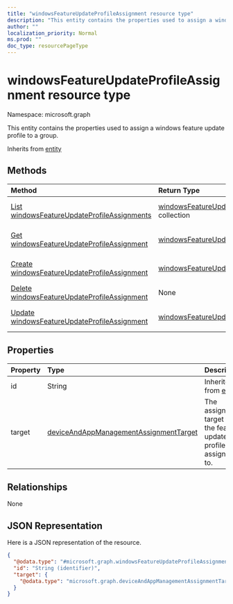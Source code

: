 ```yaml
---
title: "windowsFeatureUpdateProfileAssignment resource type"
description: "This entity contains the properties used to assign a windows feature update profile to a group."
author: ""
localization_priority: Normal
ms.prod: ""
doc_type: resourcePageType
---
```


# windowsFeatureUpdateProfileAssignment resource type


Namespace: microsoft.graph

This entity contains the properties used to assign a windows feature update profile to a group.


Inherits from [entity](../resources/entity.md)

## Methods
|Method|Return Type|Description|
|:---|:---|:---|
|[List windowsFeatureUpdateProfileAssignments](../api/windowsfeatureupdateprofileassignment-list.md)|[windowsFeatureUpdateProfileAssignment](../resources/windowsfeatureupdateprofileassignment.md) collection|List properties and relationships of the [windowsFeatureUpdateProfileAssignment](../resources/windowsfeatureupdateprofileassignment.md) objects.|
|[Get windowsFeatureUpdateProfileAssignment](../api/windowsfeatureupdateprofileassignment-get.md)|[windowsFeatureUpdateProfileAssignment](../resources/windowsfeatureupdateprofileassignment.md)|Read properties and relationships of the [windowsFeatureUpdateProfileAssignment](../resources/windowsfeatureupdateprofileassignment.md) object.|
|[Create windowsFeatureUpdateProfileAssignment](../api/windowsfeatureupdateprofileassignment-create.md)|[windowsFeatureUpdateProfileAssignment](../resources/windowsfeatureupdateprofileassignment.md)|Create a new [windowsFeatureUpdateProfileAssignment](../resources/windowsfeatureupdateprofileassignment.md) object.|
|[Delete windowsFeatureUpdateProfileAssignment](../api/windowsfeatureupdateprofileassignment-delete.md)|None|Deletes a [windowsFeatureUpdateProfileAssignment](../resources/windowsfeatureupdateprofileassignment.md).|
|[Update windowsFeatureUpdateProfileAssignment](../api/windowsfeatureupdateprofileassignment-update.md)|[windowsFeatureUpdateProfileAssignment](../resources/windowsfeatureupdateprofileassignment.md)|Update the properties of a [windowsFeatureUpdateProfileAssignment](../resources/windowsfeatureupdateprofileassignment.md) object.|

## Properties
|Property|Type|Description|
|:---|:---|:---|
|id|String| Inherited from [entity](../resources/entity.md)|
|target|[deviceAndAppManagementAssignmentTarget](../resources/intune-apps-deviceandappmanagementassignmenttarget.md)|The assignment target that the feature update profile is assigned to.|

## Relationships
None

## JSON Representation
Here is a JSON representation of the resource.
<!-- {
  "blockType": "resource",
  "keyProperty": "id",
  "@odata.type": "microsoft.graph.windowsFeatureUpdateProfileAssignment",
  "baseType": "microsoft.graph.entity",
  "openType": false
}
-->
``` json
{
  "@odata.type": "#microsoft.graph.windowsFeatureUpdateProfileAssignment",
  "id": "String (identifier)",
  "target": {
    "@odata.type": "microsoft.graph.deviceAndAppManagementAssignmentTarget"
  }
}
```

